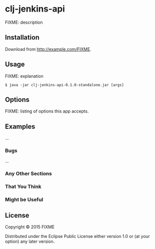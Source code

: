 # clj-jenkins-api

FIXME: description

## Installation

Download from http://example.com/FIXME.

## Usage

FIXME: explanation

    $ java -jar clj-jenkins-api-0.1.0-standalone.jar [args]

## Options

FIXME: listing of options this app accepts.

## Examples

...

### Bugs

...

### Any Other Sections
### That You Think
### Might be Useful

## License

Copyright © 2015 FIXME

Distributed under the Eclipse Public License either version 1.0 or (at
your option) any later version.
